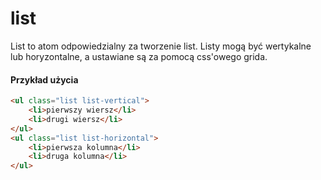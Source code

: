 # list

List to atom odpowiedzialny za tworzenie list. Listy mogą być wertykalne lub horyzontalne, a ustawiane są za pomocą css'owego grida.

#### Przykład użycia

```html
<ul class="list list-vertical">
    <li>pierwszy wiersz</li>
    <li>drugi wiersz</li>
</ul>
<ul class="list list-horizontal">
    <li>pierwsza kolumna</li>
    <li>druga kolumna</li>
</ul>
```